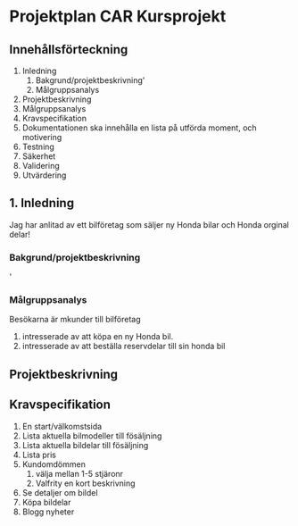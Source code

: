 # Projektplan CAR Kursprojekt 

## Innehållsförteckning

1. Inledning
   1. Bakgrund/projektbeskrivning'
   2. Målgruppsanalys
3. Projektbeskrivning
4. Målgruppsanalys
5. Kravspecifikation
6. Dokumentationen ska innehålla en lista på utförda moment, och motivering
7. Testning
8. Säkerhet
9. Validering
10. Utvärdering

## 1. Inledning
Jag har anlitad av ett bilföretag som säljer ny Honda bilar och Honda orginal delar!

### Bakgrund/projektbeskrivning
'
### Målgruppsanalys
Besökarna är mkunder till bilföretag
1.  intresserade av att köpa en ny Honda bil.
2.  intresserade av att beställa reservdelar till sin honda bil

## Projektbeskrivning

## Kravspecifikation
1. En start/välkomstsida
2. Lista aktuella bilmodeller till fösäljning
3. Lista aktuella bildelar till fösäljning
  1. Lista pris
  2. Kundomdömmen
      1. välja mellan 1-5 stjäronr
      2. Valfrity en kort beskrivning
  3. Se detaljer om bildel
4. Köpa bildelar
5. Blogg nyheter


